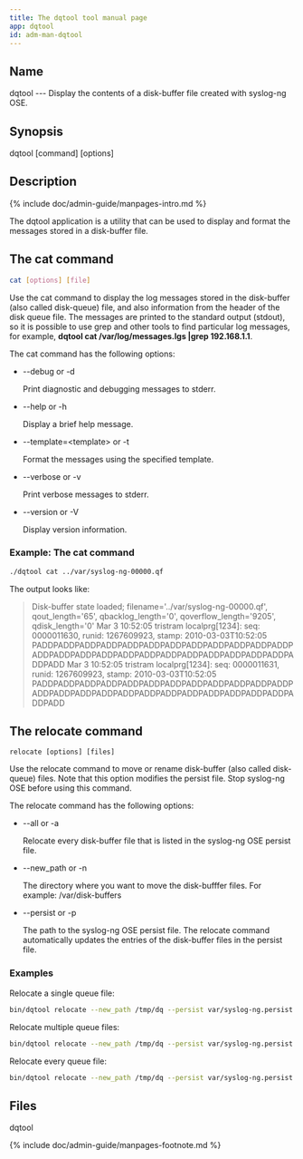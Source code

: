 ```yaml
---
title: The dqtool tool manual page
app: dqtool
id: adm-man-dqtool
---
```


## Name

dqtool --- Display the contents of a disk-buffer file created with
syslog-ng OSE.

## Synopsis

dqtool \[command\] \[options\]

## Description

{% include doc/admin-guide/manpages-intro.md %}

The dqtool application is a utility that can be used to display and
format the messages stored in a disk-buffer file.

## The cat command

```bash
cat [options] [file]
```

Use the cat command to display the log messages stored in the
disk-buffer (also called disk-queue) file, and also information from the
header of the disk queue file. The messages are printed to the standard
output (stdout), so it is possible to use grep and other tools to find
particular log messages, for example, **dqtool cat /var/log/messages.lgs
\|grep 192.168.1.1**.

The cat command has the following options:

- \--debug or -d

    Print diagnostic and debugging messages to stderr.

- \--help or -h

    Display a brief help message.

- \--template=\<template\> or -t

    Format the messages using the specified template.

- \--verbose or -v

    Print verbose messages to stderr.

- \--version or -V

    Display version information.

### Example: The cat command

```bash
./dqtool cat ../var/syslog-ng-00000.qf
```

The output looks like:

>Disk-buffer state loaded;
>filename='../var/syslog-ng-00000.qf', qout_length='65', qbacklog_length='0', qoverflow_length='9205', qdisk_length='0'
>Mar  3 10:52:05 tristram localprg[1234]: seq: 0000011630, runid: 1267609923, stamp: 2010-03-03T10:52:05 PADDPADDPADDPADDPADDPADDPADDPADDPADDPADDPADDPADDPADDPADDPADDPADDPADDPADDPADDPADDPADDPADDPADDPADDPADDPADD
>Mar  3 10:52:05 tristram localprg[1234]: seq: 0000011631, runid: 1267609923, stamp: 2010-03-03T10:52:05 PADDPADDPADDPADDPADDPADDPADDPADDPADDPADDPADDPADDPADDPADDPADDPADDPADDPADDPADDPADDPADDPADDPADDPADDPADDPADD

## The relocate command

```config
relocate [options] [files]
```

Use the relocate command to move or rename disk-buffer (also called
disk-queue) files. Note that this option modifies the persist file. Stop
syslog-ng OSE before using this command.

The relocate command has the following options:

- \--all or -a

    Relocate every disk-buffer file that is listed in the syslog-ng OSE
    persist file.

- \--new\_path or -n

    The directory where you want to move the disk-bufffer files. For
    example: /var/disk-buffers

- \--persist or -p

    The path to the syslog-ng OSE persist file. The relocate command
    automatically updates the entries of the disk-buffer files in the
    persist file.

### Examples

Relocate a single queue file:

```bash
bin/dqtool relocate --new_path /tmp/dq --persist var/syslog-ng.persist /tmp/syslog-ng-00000.rqf
```

Relocate multiple queue files:

```bash
bin/dqtool relocate --new_path /tmp/dq --persist var/syslog-ng.persist /tmp/syslog-ng-00000.rqf /tmp/syslog-ng-00001.rqf
```

Relocate every queue file:

```bash
bin/dqtool relocate --new_path /tmp/dq --persist var/syslog-ng.persist --all
```

## Files

dqtool

{% include doc/admin-guide/manpages-footnote.md %}
